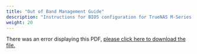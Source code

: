 ```yaml
---
title: "Out of Band Management Guide"
description: "Instructions for BIOS configuration for TrueNAS M-Series systems."
weight: 20
---
```


<object data="https://www.truenas.com/docs/files/MSeriesOOBM3.1.pdf" type="application/pdf" width="95%" height="1000">
  There was an error displaying this PDF, <a href="https://www.truenas.com/docs/files/MSeriesOOBM3.1.pdf">please click here to download the file.</a>
</object>
